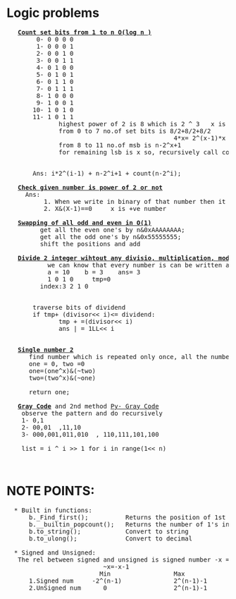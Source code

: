 # Logic problems
   
   <pre>
   <b><a href="https://github.com/teja963/DSA_All_Models/blob/master/Bit%20Manipulation/4.%20count%20set%20bits%20from%201%20to%20n.cpp">Count set bits from 1 to n O(log n )</a></b>
	    0- 0 0 0 0
	    1- 0 0 0 1
	    2- 0 0 1 0
	    3- 0 0 1 1
	    4- 0 1 0 0 
	    5- 0 1 0 1 
	    6- 0 1 1 0 
	    7- 0 1 1 1
	    8- 1 0 0 0 
	    9- 1 0 0 1 
	   10- 1 0 1 0
	   11- 1 0 1 1
		      highest power of 2 is 8 which is 2 ^ 3   x is 3
		      from 0 to 7 no.of set bits is 8/2+8/2+8/2
		                                     4*x= 2^(x-1)*x       pattern bits counting
		      from 8 to 11 no.of msb is n-2^x+1                   msg bits counting
		      for remaining lsb is x so, recursively call countsetbits(n-2^x)    recursively dng process
	  
 
       Ans: i*2^(i-1) + n-2^i+1 + count(n-2^i); 
     
   <b><a href="https://github.com/teja963/DSA_All_Models/blob/master/Bit%20Manipulation/5.%20find%20whether%20no%20is%20power%20of%202.cpp">Check given number is power of 2 or not</a></b>
     Ans: 
          1. When we write in binary of that number then it contain only one 1
          2. X&(X-1)==0     x is +ve number
  
   <b><a href="https://github.com/teja963/DSA_All_Models/blob/master/Bit%20Manipulation/9.%20Swap%20all%20even%20and%20odd%20bits.cpp">Swapping of all odd and even in O(1)</a></b>
         get all the even one's by n&0xAAAAAAAA;
         get all the odd one's by n&0x55555555;
         shift the positions and add
    
   <b><a href="https://github.com/teja963/DSA_All_Models/blob/master/Bit%20Manipulation/8.%20divide%202%20integers%20wihtout%20mul%20div%20modoperation.cpp">Divide 2 integer wihtout any divisio, multiplication, mod O(log a)</a></b>
	       we can know that every number is can be written as power of 2
	       a = 10    b = 3    ans= 3
	       1 0 1 0     tmp=0
         index:3 2 1 0                                            3*X<= 10 
                                                                  3*2<=10 crct     ans+=2;
                                                                  6+ 3*1<=10 crct     ans+=1;
       traverse bits of dividend
       if tmp+ (divisor<< i)<= dividend: 
              tmp + =(divisor<< i)
              ans | = 1LL<< i                                   
                
                
   <b><a href="https://github.com/teja963/DSA_All_Models/blob/master/Bit%20Manipulation/11.%20single%20number%202.cpp">Single number 2</a></b>
      find number which is repeated only once, all the numbers repeated 3
      one = 0, two =0
      one=(one^x)&(~two)
      two=(two^x)&(~one)
     
      return one;
      
   <b><a href="https://github.com/teja963/DSA-and-MYSQL/blob/master/Bit%20Manipulation/Gray%20Code/12.%20Gray%20Code.cpp">Gray Code</a></b> and 2nd method <a href="https://github.com/teja963/DSA-and-MYSQL/blob/master/Bit%20Manipulation/Gray%20Code/12.%20Gray%20Code.py">Py- Gray Code</a></b>
    observe the pattern and do recursively
    1- 0,1
    2- 00,01  ,11,10
    3- 000,001,011,010  , 110,111,101,100
    
    list = i ^ i >> 1 for i in range(1<< n)
      
      </pre>
  
    
# NOTE POINTS:
  
  <pre>
  * Built in functions:
      b._Find_first();          Returns the position of 1st set bit
      b.__builtin_popcount();   Returns the number of 1's in that number
      b.to_string();            Convert to string
      b.to_ulong();             Convert to decimal
     
  * Signed and Unsigned:
   The rel between signed and unsigned is signed number -x = Unsigned number 2^n - x
                          ~x=-x-1
                         Min                 Max       
      1.Signed num     -2^(n-1)              2^(n-1)-1
      2.UnSigned num      0                  2^(n-1)-1
    
   </pre>
  
  
  
  
  
